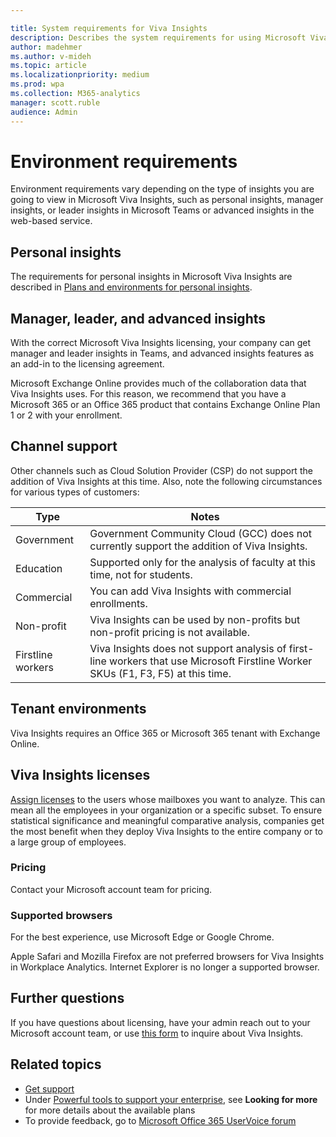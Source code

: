 ```yaml
---

title: System requirements for Viva Insights
description: Describes the system requirements for using Microsoft Viva Insights
author: madehmer
ms.author: v-mideh
ms.topic: article
ms.localizationpriority: medium 
ms.prod: wpa
ms.collection: M365-analytics
manager: scott.ruble
audience: Admin
---
```


# Environment requirements

Environment requirements vary depending on the type of insights you are going to view in Microsoft Viva Insights, such as personal insights, manager insights, or leader insights in Microsoft Teams or advanced insights in the web-based service.

## Personal insights

The requirements for personal insights in Microsoft Viva Insights are described in [Plans and environments for personal insights](../personal/overview/plans-environments.md).

## Manager, leader, and advanced insights

With the correct Microsoft Viva Insights licensing, your company can get manager and leader insights in Teams, and advanced insights features as an add-in to the licensing agreement.

Microsoft Exchange Online provides much of the collaboration data that Viva Insights uses. For this reason, we recommend that you have a Microsoft 365 or an Office 365 product that contains Exchange Online Plan 1 or 2 with your enrollment.

## Channel support

Other channels such as Cloud Solution Provider (CSP) do not support the addition of Viva Insights at this time. Also, note the following circumstances for various types of customers:

|  Type  | Notes |  
|---- | ---- |
|Government | Government Community Cloud (GCC) does not currently support the addition of Viva Insights. |
|Education | Supported only for the analysis of faculty at this time, not for students. |
|Commercial | You can add Viva Insights with commercial enrollments. |
|Non-profit | Viva Insights can be used by non-profits but non-profit pricing is not available. |
|Firstline workers | Viva Insights does not support analysis of first-line workers that use Microsoft Firstline Worker SKUs (F1, F3, F5) at this time. |

## Tenant environments

Viva Insights requires an Office 365 or Microsoft 365 tenant with Exchange Online.

## Viva Insights licenses

[Assign licenses](assign-licenses-to-population.md) to the users whose mailboxes you want to analyze. This can mean all the employees in your organization or a specific subset. To ensure statistical significance and meaningful comparative analysis, companies get the most benefit when they deploy Viva Insights to the entire company or to a large group of employees.

<!-- REMOVING THIS FOR NOW (19 MAY 2021). MAYBE RE-USE IN LATE 2021, DEPENDING ON SWEDEN. CHECK WITH DANNY. 
>[!Important]
>Workplace Analytics is not yet supported for users whose mailboxes are in the Microsoft 365 data center geo locations Brazil and Norway. For more details about geo locations, see [Moving core data to new Microsoft 365 data center geos](/microsoft-365/enterprise/moving-data-to-new-datacenter-geos) and [Find the Microsoft 365 data center geo location of a mailbox](/microsoft-365/enterprise/administering-exchange-online-multi-geo#find-the-geo-location-of-a-mailbox). -->

### Pricing

Contact your Microsoft account team for pricing.

### Supported browsers

For the best experience, use Microsoft Edge or Google Chrome.

Apple Safari and Mozilla Firefox are not preferred browsers for Viva Insights in Workplace Analytics. Internet Explorer is no longer a supported browser.

## Further questions

If you have questions about licensing, have your admin reach out to your Microsoft account team, or use [this form](https://www.microsoft.com/microsoft-viva/buy-insights) to inquire about Viva Insights.

## Related topics

* [Get support](../overview/getting-support.md)
* Under [Powerful tools to support your enterprise](https://www.microsoft.com/microsoft-365/business/compare-more-office-365-for-business-plans), see **Looking for more** for more details about the available plans
* To provide feedback, go to [Microsoft Office 365 UserVoice forum](https://office365.uservoice.com/)
